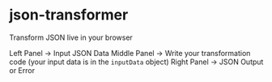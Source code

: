 # json-transformer
Transform JSON live in your browser

Left Panel -> Input JSON Data
Middle Panel -> Write your transformation code (your input data is in the `inputData` object)
Right Panel -> JSON Output or Error

